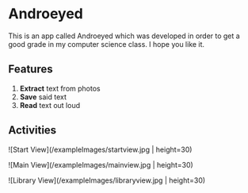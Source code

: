 # Androeyed
This is an app called Androeyed which was developed in order to get a good grade in my computer science class. I hope you like it.

## Features
1. __Extract__ text from photos
1. __Save__ said text
1. __Read__ text out loud

## Activities
![Start View](/exampleImages/startview.jpg | height=30)

![Main View](/exampleImages/mainview.jpg | height=30)

![Library View](/exampleImages/libraryview.jpg | height=30)
